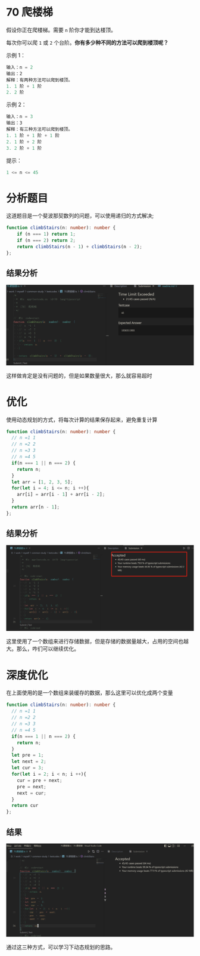 # 70 爬楼梯
假设你正在爬楼梯。需要 `n` 阶你才能到达楼顶。

每次你可以爬 `1` 或 `2` 个台阶。**你有多少种不同的方法可以爬到楼顶呢？**

 

示例 1：
```ts
输入：n = 2
输出：2
解释：有两种方法可以爬到楼顶。
1. 1 阶 + 1 阶
2. 2 阶
```
示例 2：
```ts
输入：n = 3
输出：3
解释：有三种方法可以爬到楼顶。
1. 1 阶 + 1 阶 + 1 阶
2. 1 阶 + 2 阶
3. 2 阶 + 1 阶
```

提示：
```ts
1 <= n <= 45
```

# 分析题目
这道题目是一个斐波那契数列的问题，可以使用递归的方式解决;

```ts
function climbStairs(n: number): number {
    if (n === 1) return 1;
    if (n === 2) return 2;
    return climbStairs(n - 1) + climbStairs(n - 2);
};
```

## 结果分析

![image-20220810150943346](.\assets\image-20220810150943346.png)

这样做肯定是没有问题的，但是如果数量很大，那么就容易超时

# 优化
使用动态规划的方式，将每次计算的结果保存起来，避免重复计算

```ts
function climbStairs(n: number): number {
  // n =1 1
  // n =2 2
  // n =3 3
  // n =4 5
  if(n === 1 || n === 2) {
    return n;
  }
  let arr = [1, 2, 3, 5];
  for(let i = 4; i <= n; i ++){
    arr[i] = arr[i - 1] + arr[i - 2];
  }
  return arr[n - 1];
};
```

## 结果分析

![image-20220810151235675](.\assets\image-20220810151235675.png)

这里使用了一个数组来进行存储数据，但是存储的数据量越大，占用的空间也越大。那么，咋们可以继续优化。



# 深度优化

在上面使用的是一个数组来装缓存的数据，那么这里可以优化成两个变量

```ts
function climbStairs(n: number): number {
  // n =1 1
  // n =2 2
  // n =3 3
  // n =4 5
  if(n === 1 || n === 2) {
    return n;
  }
  let pre = 1;
  let next = 2;
  let cur = 3;
  for(let i = 2; i < n; i ++){
    cur = pre + next;
    pre = next;
    next = cur;
  }
  return cur
};
```

## 结果

![image-20220810173000236](.\assets\image-20220810173000236.png)



通过这三种方式，可以学习下动态规划的思路。

